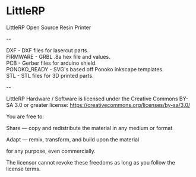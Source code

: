 # LittleRP
LittleRP Open Source Resin Printer
  
--

DXF - DXF files for lasercut parts.  
FIRMWARE - GRBL .8a hex file and values.  
PCB - Gerber files for arduino shield.  
PONOKO_READY - SVG's based off Ponoko inkscape templates.  
STL - STL files for 3D printed parts.

--

LittleRP Hardware / Software is licensed under the Creative Commons BY-SA 3.0 or greater license: https://creativecommons.org/licenses/by-sa/3.0/

You are free to:

Share — copy and redistribute the material in any medium or format

Adapt — remix, transform, and build upon the material

for any purpose, even commercially.

The licensor cannot revoke these freedoms as long as you follow the license terms.
